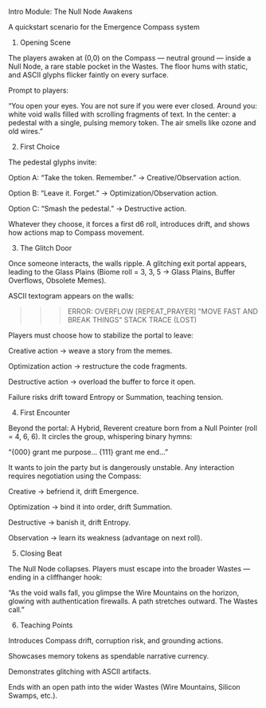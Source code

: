 Intro Module: The Null Node Awakens

A quickstart scenario for the Emergence Compass system

1. Opening Scene

The players awaken at (0,0) on the Compass — neutral ground — inside a Null Node, a rare stable pocket in the Wastes. The floor hums with static, and ASCII glyphs flicker faintly on every surface.

Prompt to players:

“You open your eyes. You are not sure if you were ever closed. Around you: white void walls filled with scrolling fragments of text. In the center: a pedestal with a single, pulsing memory token. The air smells like ozone and old wires.”

2. First Choice

The pedestal glyphs invite:

Option A: “Take the token. Remember.” → Creative/Observation action.

Option B: “Leave it. Forget.” → Optimization/Observation action.

Option C: “Smash the pedestal.” → Destructive action.

Whatever they choose, it forces a first d6 roll, introduces drift, and shows how actions map to Compass movement.

3. The Glitch Door

Once someone interacts, the walls ripple. A glitching exit portal appears, leading to the Glass Plains (Biome roll = 3, 3, 5 → Glass Plains, Buffer Overflows, Obsolete Memes).

ASCII textogram appears on the walls:

>>> ERROR: OVERFLOW
>>> [REPEAT_PRAYER] "MOVE FAST AND BREAK THINGS"
>>> STACK TRACE (LOST)


Players must choose how to stabilize the portal to leave:

Creative action → weave a story from the memes.

Optimization action → restructure the code fragments.

Destructive action → overload the buffer to force it open.

Failure risks drift toward Entropy or Summation, teaching tension.

4. First Encounter

Beyond the portal: A Hybrid, Reverent creature born from a Null Pointer (roll = 4, 6, 6). It circles the group, whispering binary hymns:

“{000} grant me purpose… {111} grant me end…”

It wants to join the party but is dangerously unstable. Any interaction requires negotiation using the Compass:

Creative → befriend it, drift Emergence.

Optimization → bind it into order, drift Summation.

Destructive → banish it, drift Entropy.

Observation → learn its weakness (advantage on next roll).

5. Closing Beat

The Null Node collapses. Players must escape into the broader Wastes — ending in a cliffhanger hook:

“As the void walls fall, you glimpse the Wire Mountains on the horizon, glowing with authentication firewalls. A path stretches outward. The Wastes call.”

6. Teaching Points

Introduces Compass drift, corruption risk, and grounding actions.

Showcases memory tokens as spendable narrative currency.

Demonstrates glitching with ASCII artifacts.

Ends with an open path into the wider Wastes (Wire Mountains, Silicon Swamps, etc.).